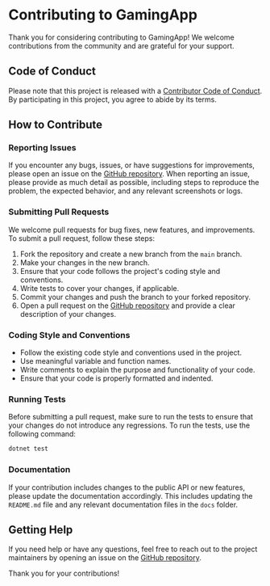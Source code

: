 # Contributing to GamingApp

Thank you for considering contributing to GamingApp! We welcome contributions from the community and are grateful for your support.

## Code of Conduct

Please note that this project is released with a [Contributor Code of Conduct](CODE_OF_CONDUCT.md). By participating in this project, you agree to abide by its terms.

## How to Contribute

### Reporting Issues

If you encounter any bugs, issues, or have suggestions for improvements, please open an issue on the [GitHub repository](https://github.com/yourusername/GamingApp/issues). When reporting an issue, please provide as much detail as possible, including steps to reproduce the problem, the expected behavior, and any relevant screenshots or logs.

### Submitting Pull Requests

We welcome pull requests for bug fixes, new features, and improvements. To submit a pull request, follow these steps:

1. Fork the repository and create a new branch from the `main` branch.
2. Make your changes in the new branch.
3. Ensure that your code follows the project's coding style and conventions.
4. Write tests to cover your changes, if applicable.
5. Commit your changes and push the branch to your forked repository.
6. Open a pull request on the [GitHub repository](https://github.com/yourusername/GamingApp/pulls) and provide a clear description of your changes.

### Coding Style and Conventions

- Follow the existing code style and conventions used in the project.
- Use meaningful variable and function names.
- Write comments to explain the purpose and functionality of your code.
- Ensure that your code is properly formatted and indented.

### Running Tests

Before submitting a pull request, make sure to run the tests to ensure that your changes do not introduce any regressions. To run the tests, use the following command:

```bash
dotnet test
```

### Documentation

If your contribution includes changes to the public API or new features, please update the documentation accordingly. This includes updating the `README.md` file and any relevant documentation files in the `docs` folder.

## Getting Help

If you need help or have any questions, feel free to reach out to the project maintainers by opening an issue on the [GitHub repository](https://github.com/yourusername/GamingApp/issues).

Thank you for your contributions!
